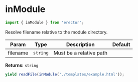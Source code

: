 inModule
==
```js
import { inModule } from 'erector';
```

Resolve filename relative to the module directory.

| Param  | Type                | Description  | Default   |
| ------ | ------------------- | ------------ | --------- |
| filename | `string` | Must be a relative path | 


__Returns:__ `string` 



```js
yield readFile(inModule('./templates/example.html'));
```

